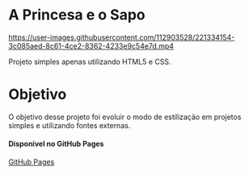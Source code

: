 # A Princesa e o Sapo



https://user-images.githubusercontent.com/112903528/221334154-3c085aed-8c61-4ce2-8362-4233e9c54e7d.mp4



Projeto simples apenas utilizando HTML5 e CSS.

# Objetivo 

O objetivo desse projeto foi evoluir o modo de estilização em projetos simples e utilizando fontes externas.

#### Disponivel no GitHub Pages 
[GitHub Pages](https://victoriagui.github.io/A-Princesa-e-o-Sapo/)
